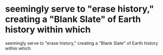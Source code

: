 # seemingly serve to "erase history," creating a "Blank Slate" of Earth history within which

seemingly serve to "erase history," creating a "Blank Slate" of Earth history within which